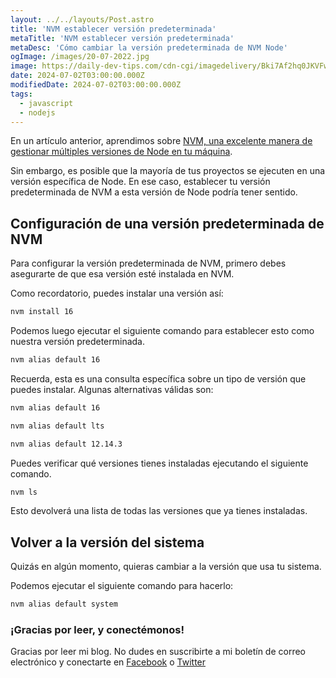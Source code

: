 ```yaml
---
layout: ../../layouts/Post.astro
title: 'NVM establecer versión predeterminada'
metaTitle: 'NVM establecer versión predeterminada'
metaDesc: 'Cómo cambiar la versión predeterminada de NVM Node'
ogImage: /images/20-07-2022.jpg
image: https://daily-dev-tips.com/cdn-cgi/imagedelivery/Bki7Af2hq0JKVFw1XYYMQg/19659e78-260b-4790-7dd2-d2edc2ff9500
date: 2024-07-02T03:00:00.000Z
modifiedDate: 2024-07-02T03:00:00.000Z
tags:
  - javascript
  - nodejs
---
```


En un artículo anterior, aprendimos sobre [NVM, una excelente manera de gestionar múltiples versiones de Node en tu máquina](https://daily-dev-tips.com/posts/managing-multiple-node-versions-with-nvm/).

Sin embargo, es posible que la mayoría de tus proyectos se ejecuten en una versión específica de Node.
En ese caso, establecer tu versión predeterminada de NVM a esta versión de Node podría tener sentido.

## Configuración de una versión predeterminada de NVM

Para configurar la versión predeterminada de NVM, primero debes asegurarte de que esa versión esté instalada en NVM.

Como recordatorio, puedes instalar una versión así:

```bash
nvm install 16
```

Podemos luego ejecutar el siguiente comando para establecer esto como nuestra versión predeterminada.

```bash
nvm alias default 16
```

Recuerda, esta es una consulta específica sobre un tipo de versión que puedes instalar.
Algunas alternativas válidas son:

```bash
nvm alias default 16

nvm alias default lts

nvm alias default 12.14.3
```

Puedes verificar qué versiones tienes instaladas ejecutando el siguiente comando.

```bash
nvm ls
```

Esto devolverá una lista de todas las versiones que ya tienes instaladas.

## Volver a la versión del sistema

Quizás en algún momento, quieras cambiar a la versión que usa tu sistema.

Podemos ejecutar el siguiente comando para hacerlo:

```bash
nvm alias default system
```

### ¡Gracias por leer, y conectémonos!

Gracias por leer mi blog. No dudes en suscribirte a mi boletín de correo electrónico y conectarte en [Facebook](https://www.facebook.com/DailyDevTipsBlog) o [Twitter](https://twitter.com/DailyDevTips1)
